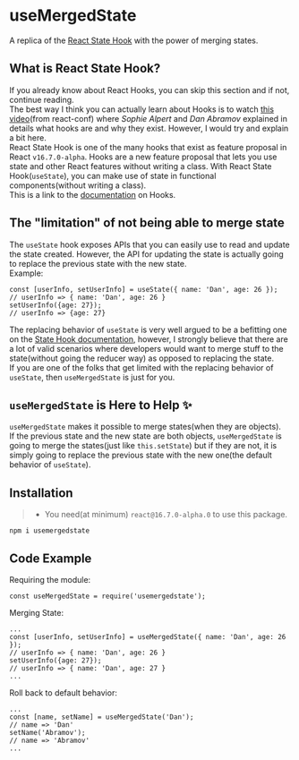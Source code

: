 # useMergedState
A replica of the [React State Hook](https://reactjs.org/docs/hooks-state.html) with the power of merging states. 

## What is React State Hook?
If you already know about React Hooks, you can skip this section and if not, continue reading.  
The best way I think you can actually learn about Hooks is to watch [this video](https://www.youtube.com/watch?v=V-QO-KO90iQ&amp=)(from react-conf) where *Sophie Alpert* and *Dan Abramov* explained in details what hooks are and why they exist. However, I would try and explain a bit here.  
React State Hook is one of the many hooks that exist as feature proposal in React `v16.7.0-alpha`. Hooks are a new feature proposal that lets you use state and other React features without writing a class. With React State Hook(`useState`), you can make use of state in functional components(without writing a class).  
This is a link to the [documentation](https://reactjs.org/docs/hooks-overview.html) on Hooks.


## The "limitation" of not being able to merge state

The `useState` hook exposes APIs that you can easily use to read and update the state created. However, the API for updating the state is actually going to replace the previous state with the new state.  
Example:

```
const [userInfo, setUserInfo] = useState({ name: 'Dan', age: 26 });
// userInfo => { name: 'Dan', age: 26 }
setUserInfo({age: 27});
// userInfo => {age: 27}
```
The replacing behavior of `useState` is very well argued to be a befitting one on the [State Hook documentation](https://reactjs.org/docs/hooks-state.html), however, I strongly believe that there are a lot of valid scenarios where developers would want to merge stuff to the state(without going the reducer way) as opposed to replacing the state.  
If you are one of the folks that get limited with the replacing behavior of `useState`, then `useMergedState` is just for you.



## `useMergedState` is Here to Help :sparkles:
`useMergedState` makes it possible to merge states(when they are objects).  
If the previous state and the new state are both objects, `useMergedState` is going to merge the states(just like `this.setState`) but if they are not, it is simply going to replace the previous state with the new one(the default behavior of `useState`).  

## Installation
> - You need(at minimum) `react@16.7.0-alpha.0` to use this package.

```
npm i usemergedstate
```

## Code Example
Requiring the module:

```
const useMergedState = require('usemergedstate');
```

Merging State:
```
...
const [userInfo, setUserInfo] = useMergedState({ name: 'Dan', age: 26 });
// userInfo => { name: 'Dan', age: 26 }
setUserInfo({age: 27});
// userInfo => { name: 'Dan', age: 27 }
...
```

Roll back to default behavior: 
```
...
const [name, setName] = useMergedState('Dan');
// name => 'Dan'
setName('Abramov');
// name => 'Abramov'
...
```


